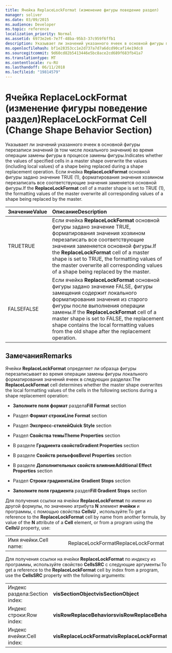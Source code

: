 ```yaml
---
title: Ячейка ReplaceLockFormat (изменение фигуры поведение раздел)
manager: soliver
ms.date: 03/09/2015
ms.audience: Developer
ms.topic: reference
localization_priority: Normal
ms.assetid: 6973e2e6-7e7f-48ba-95b3-37c959f6ffb1
description: Указывает ли значений указанного ячеек в основной фигуры перезаписи значений (в том числе локального значения) во время операции замены фигуры в процессе замены фигуры. Если ячейка ReplaceLockFormat основной фигуры задано значение TRUE (1), форматирования значения хозяином перезаписать все соответствующие значения заменяется основной фигуры.
ms.openlocfilehash: bf1e28353cc1e2d737a7d7a6dcd90caf14e19dc8
ms.sourcegitcommit: 9d60cd82b5413446e5bc8ace2cd689f683fb41a7
ms.translationtype: MT
ms.contentlocale: ru-RU
ms.lasthandoff: 06/11/2018
ms.locfileid: "19814579"
---
```

# <a name="replacelockformat-cell-change-shape-behavior-section"></a><span data-ttu-id="9635b-104">Ячейка ReplaceLockFormat (изменение фигуры поведение раздел)</span><span class="sxs-lookup"><span data-stu-id="9635b-104">ReplaceLockFormat Cell (Change Shape Behavior Section)</span></span>

<span data-ttu-id="9635b-105">Указывает ли значений указанного ячеек в основной фигуры перезаписи значений (в том числе локального значения) во время операции замены фигуры в процессе замены фигуры.</span><span class="sxs-lookup"><span data-stu-id="9635b-105">Indicates whether the values of specified cells in a master shape overwrite the values (including local values) of a shape being replaced during a shape replacement operation.</span></span> <span data-ttu-id="9635b-106">Если ячейка **ReplaceLockFormat** основной фигуры задано значение TRUE (1), форматирования значения хозяином перезаписать все соответствующие значения заменяется основной фигуры.</span><span class="sxs-lookup"><span data-stu-id="9635b-106">If the **ReplaceLockFormat** cell of a master shape is set to TRUE (1), the formatting values of the master overwrite all corresponding values of a shape being replaced by the master.</span></span> 
  
|<span data-ttu-id="9635b-107">**Значение**</span><span class="sxs-lookup"><span data-stu-id="9635b-107">**Value**</span></span>|<span data-ttu-id="9635b-108">**Описание**</span><span class="sxs-lookup"><span data-stu-id="9635b-108">**Description**</span></span>|
|:-----|:-----|
|<span data-ttu-id="9635b-109">TRUE</span><span class="sxs-lookup"><span data-stu-id="9635b-109">TRUE</span></span>  <br/> |<span data-ttu-id="9635b-110">Если ячейка **ReplaceLockFormat** основной фигуры задано значение TRUE, форматирования значения хозяином перезаписать все соответствующие значения заменяется основной фигуры.</span><span class="sxs-lookup"><span data-stu-id="9635b-110">If the **ReplaceLockFormat** cell of a master shape is set to TRUE, the formatting values of the master overwrite all corresponding values of a shape being replaced by the master.</span></span>  <br/> |
|<span data-ttu-id="9635b-111">FALSE</span><span class="sxs-lookup"><span data-stu-id="9635b-111">FALSE</span></span>  <br/> |<span data-ttu-id="9635b-112">Если ячейка **ReplaceLockFormat** основной фигуры задано значение FALSE, фигуры замещения содержит локального форматирования значения из старого фигуры после выполнения операции замены.</span><span class="sxs-lookup"><span data-stu-id="9635b-112">If the **ReplaceLockFormat** cell of a master shape is set to FALSE, the replacement shape contains the local formatting values from the old shape after the replacement operation.</span></span>  <br/> |
   
## <a name="remarks"></a><span data-ttu-id="9635b-113">Замечания</span><span class="sxs-lookup"><span data-stu-id="9635b-113">Remarks</span></span>

<span data-ttu-id="9635b-114">Ячейки **ReplaceLockFormat** определяет ли образца фигуры перезаписывает во время операции замены фигуры локального форматирования значений ячеек в следующих разделах:</span><span class="sxs-lookup"><span data-stu-id="9635b-114">The **ReplaceLockFormat** cell determines whether the master shape overwrites the local formatting values of the cells in the following sections during a shape replacement operation:</span></span> 
  
- <span data-ttu-id="9635b-115">**Заполните поля формат** раздела</span><span class="sxs-lookup"><span data-stu-id="9635b-115">**Fill Format** section</span></span> 
    
- <span data-ttu-id="9635b-116">Раздел **Формат строки**</span><span class="sxs-lookup"><span data-stu-id="9635b-116">**Line Format** section</span></span> 
    
- <span data-ttu-id="9635b-117">Раздел **Экспресс-стилей**</span><span class="sxs-lookup"><span data-stu-id="9635b-117">**Quick Style** section</span></span> 
    
- <span data-ttu-id="9635b-118">Раздел **Свойства темы**</span><span class="sxs-lookup"><span data-stu-id="9635b-118">**Theme Properties** section</span></span> 
    
- <span data-ttu-id="9635b-119">В разделе **Градиента свойств**</span><span class="sxs-lookup"><span data-stu-id="9635b-119">**Gradient Properties** section</span></span> 
    
- <span data-ttu-id="9635b-120">В разделе **Свойств рельефов**</span><span class="sxs-lookup"><span data-stu-id="9635b-120">**Bevel Properties** section</span></span> 
    
- <span data-ttu-id="9635b-121">В разделе **Дополнительных свойств влияние**</span><span class="sxs-lookup"><span data-stu-id="9635b-121">**Additional Effect Properties** section</span></span> 
    
- <span data-ttu-id="9635b-122">Раздел **Строки градиента**</span><span class="sxs-lookup"><span data-stu-id="9635b-122">**Line Gradient Stops** section</span></span> 
    
- <span data-ttu-id="9635b-123">**Заполните поля градиента** раздел</span><span class="sxs-lookup"><span data-stu-id="9635b-123">**Fill Gradient Stops** section</span></span> 
    
<span data-ttu-id="9635b-124">Для получения ссылки на ячейки **ReplaceLockFormat** по имени из другой формулы, по значению атрибута **N** элемент **ячейки** и программы, с помощью свойства **CellsU** , используйте:</span><span class="sxs-lookup"><span data-stu-id="9635b-124">To get a reference to the **ReplaceLockFormat** cell by name from another formula, by value of the **N** attribute of a **Cell** element, or from a program using the **CellsU** property, use:</span></span> 
  
|||
|:-----|:-----|
| <span data-ttu-id="9635b-125">Имя ячейки.</span><span class="sxs-lookup"><span data-stu-id="9635b-125">Cell name:</span></span>  <br/> | <span data-ttu-id="9635b-126">ReplaceLockFormat</span><span class="sxs-lookup"><span data-stu-id="9635b-126">ReplaceLockFormat</span></span>  <br/> |
   
<span data-ttu-id="9635b-127">Для получения ссылки на ячейки **ReplaceLockFormat** по индексу из программы, используйте свойство **CellsSRC** с следующие аргументы:</span><span class="sxs-lookup"><span data-stu-id="9635b-127">To get a reference to the **ReplaceLockFormat** cell by index from a program, use the **CellsSRC** property with the following arguments:</span></span> 
  
|||
|:-----|:-----|
| <span data-ttu-id="9635b-128">Индекс раздела:</span><span class="sxs-lookup"><span data-stu-id="9635b-128">Section index:</span></span>  <br/> |<span data-ttu-id="9635b-129">**visSectionObject**</span><span class="sxs-lookup"><span data-stu-id="9635b-129">**visSectionObject**</span></span> <br/> |
| <span data-ttu-id="9635b-130">Индекс строки:</span><span class="sxs-lookup"><span data-stu-id="9635b-130">Row index:</span></span>  <br/> |<span data-ttu-id="9635b-131">**visRowReplaceBehaviors**</span><span class="sxs-lookup"><span data-stu-id="9635b-131">**visRowReplaceBehaviors**</span></span> <br/> |
| <span data-ttu-id="9635b-132">Индекс ячейки:</span><span class="sxs-lookup"><span data-stu-id="9635b-132">Cell index:</span></span>  <br/> |<span data-ttu-id="9635b-133">**visReplaceLockFormat**</span><span class="sxs-lookup"><span data-stu-id="9635b-133">**visReplaceLockFormat**</span></span> <br/> |
   

